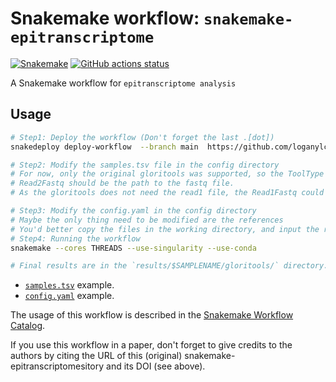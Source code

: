 # Snakemake workflow: `snakemake-epitranscriptome`

[![Snakemake](https://img.shields.io/badge/snakemake-≥6.3.0-brightgreen.svg)](https://snakemake.github.io)
[![GitHub actions status](https://github.com/loganylchen/snakemake-epitranscriptome/workflows/Tests/badge.svg?branch=main)](https://github.com/loganylchen/snakemake-epitranscriptome/actions?query=branch%3Amain+workflow%3ATests)


A Snakemake workflow for `epitranscriptome analysis`


## Usage

``` bash
# Step1: Deploy the workflow (Don't forget the last .[dot])
snakedeploy deploy-workflow  --branch main  https://github.com/loganylchen/snakemake-epitranscriptome .

# Step2: Modify the samples.tsv file in the config directory
# For now, only the original gloritools was supported, so the ToolType can only be gloritools.
# Read2Fastq should be the path to the fastq file.
# As the gloritools does not need the read1 file, the Read1Fastq could be leaved as empty

# Step3: Modify the config.yaml in the config directory
# Maybe the only thing need to be modified are the references
# You'd better copy the files in the working directory, and input the relative path to these files in the config.yaml file.
# Step4: Running the workflow 
snakemake --cores THREADS --use-singularity --use-conda  

# Final results are in the `results/$SAMPLENAME/gloritools/` directory.
```

- [`samples.tsv`](config/samples.tsv) example.
- [`config.yaml`](config/config.yaml) example.


The usage of this workflow is described in the [Snakemake Workflow Catalog](https://snakemake.github.io/snakemake-workflow-catalog/?usage=loganylchen%2Fsnakemake-epitranscriptome).

If you use this workflow in a paper, don't forget to give credits to the authors by citing the URL of this (original) snakemake-epitranscriptomesitory and its DOI (see above).

